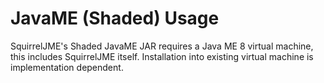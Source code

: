 # JavaME (Shaded) Usage

SquirrelJME's Shaded JavaME JAR requires a Java ME 8 virtual machine, this
includes SquirrelJME itself. Installation into existing virtual machine is
implementation dependent.

